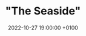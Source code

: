 ---
layout: post
title: '"The Seaside"'
date: 2022-10-27 19:00:00 +0100
number: 58
#eventbrite: "https://off-the-record-31.eventbrite.com"
artist_name: "Holiday Ghosts"
album_name: "North Street Air"
cover_image: "assets/img/records/holidayghosts.jpg"
cover_caption: "Holiday Ghosts being a band from Brighton and being prolific within the city's indie scene, this theme could mean another band from a coastal town, perhaps songs that make you think of the seaside when you listen to it or just relay that 'beach connection' to you through a song title or band name"
year: 2021
#photo: "assets/img/otr_56.jpeg"
#thumbnail: "assets/img/otr_56_smaller.jpeg"
spotify: https://open.spotify.com/playlist/6fIkXIcKyIoa5pvtNJVOc3?si=bddc1fadd4804da2
host: Meg Fernandes
score: 73
---